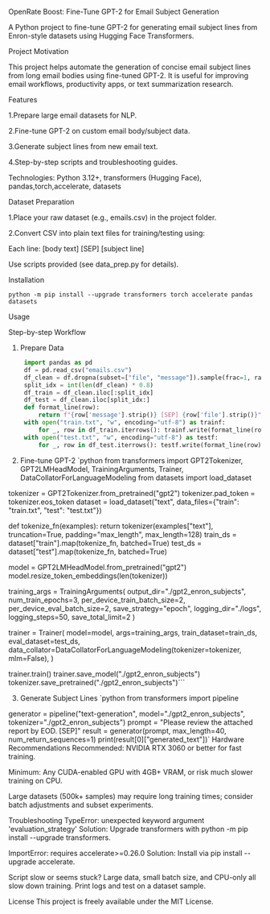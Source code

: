 OpenRate Boost: Fine-Tune GPT-2 for Email Subject Generation


A Python project to fine-tune GPT-2 for generating email subject lines from Enron-style datasets using Hugging Face Transformers.


Project Motivation


This project helps automate the generation of concise email subject lines from long email bodies using fine-tuned GPT-2. It is useful for improving email workflows, productivity apps, or text summarization research.

Features

1.Prepare large email datasets for NLP.

2.Fine-tune GPT-2 on custom email body/subject data.

3.Generate subject lines from new email text.

4.Step-by-step scripts and troubleshooting guides.

Technologies: Python 3.12+, transformers (Hugging Face), pandas,torch,accelerate, datasets


Dataset Preparation


1.Place your raw dataset (e.g., emails.csv) in the project folder.

2.Convert CSV into plain text files for training/testing using:

   Each line: [body text] [SEP] [subject line]

   Use scripts provided (see data_prep.py for details).

Installation

    python -m pip install --upgrade transformers torch accelerate pandas datasets
Usage


Step-by-step Workflow

1. Prepare Data
   ``` python
    import pandas as pd
    df = pd.read_csv("emails.csv")
    df_clean = df.dropna(subset=["file", "message"]).sample(frac=1, random_state=42)
    split_idx = int(len(df_clean) * 0.8)
    df_train = df_clean.iloc[:split_idx]
    df_test = df_clean.iloc[split_idx:]
    def format_line(row):
        return f"{row['message'].strip()} [SEP] {row['file'].strip()}"
    with open("train.txt", "w", encoding="utf-8") as trainf:
        for _, row in df_train.iterrows(): trainf.write(format_line(row) + "\n")
    with open("test.txt", "w", encoding="utf-8") as testf:
        for _, row in df_test.iterrows(): testf.write(format_line(row) + "\n")
   ```


2. Fine-tune GPT-2
`python
from transformers import GPT2Tokenizer, GPT2LMHeadModel, TrainingArguments, Trainer, DataCollatorForLanguageModeling
from datasets import load_dataset

tokenizer = GPT2Tokenizer.from_pretrained("gpt2")
tokenizer.pad_token = tokenizer.eos_token
dataset = load_dataset("text", data_files={"train": "train.txt", "test": "test.txt"})

def tokenize_fn(examples): return tokenizer(examples["text"], truncation=True, padding="max_length", max_length=128)
train_ds = dataset["train"].map(tokenize_fn, batched=True)
test_ds = dataset["test"].map(tokenize_fn, batched=True)

model = GPT2LMHeadModel.from_pretrained("gpt2")
model.resize_token_embeddings(len(tokenizer))

training_args = TrainingArguments(
    output_dir="./gpt2_enron_subjects",
    num_train_epochs=3,
    per_device_train_batch_size=2,
    per_device_eval_batch_size=2,
    save_strategy="epoch",
    logging_dir="./logs",
    logging_steps=50,
    save_total_limit=2
)

trainer = Trainer(
    model=model,
    args=training_args,
    train_dataset=train_ds,
    eval_dataset=test_ds,
    data_collator=DataCollatorForLanguageModeling(tokenizer=tokenizer, mlm=False),
)

trainer.train()
trainer.save_model("./gpt2_enron_subjects")
tokenizer.save_pretrained("./gpt2_enron_subjects")```


3. Generate Subject Lines
`python
from transformers import pipeline

generator = pipeline("text-generation", model="./gpt2_enron_subjects", tokenizer="./gpt2_enron_subjects")
prompt = "Please review the attached report by EOD. [SEP]"
result = generator(prompt, max_length=40, num_return_sequences=1)
print(result[0]["generated_text"])`
Hardware Recommendations
Recommended: NVIDIA RTX 3060 or better for fast training.

Minimum: Any CUDA-enabled GPU with 4GB+ VRAM, or risk much slower training on CPU.

Large datasets (500k+ samples) may require long training times; consider batch adjustments and subset experiments.

Troubleshooting
TypeError: unexpected keyword argument 'evaluation_strategy'
Solution: Upgrade transformers with python -m pip install --upgrade transformers.

ImportError: requires accelerate>=0.26.0
Solution: Install via pip install --upgrade accelerate.

Script slow or seems stuck?
Large data, small batch size, and CPU-only all slow down training. Print logs and test on a dataset sample.

License
This project is freely available under the MIT License.

